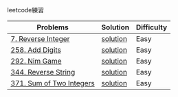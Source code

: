 leetcode練習

Problems | Solution | Difficulty
-------- | -------- | ---------- |
[7. Reverse Integer](//leetcode.com/problems/reverse-integer/) | [solution](https://github.com/Clarencef/leetcode/blob/master/easy/reverseInteger_7.js) | Easy
[258. Add Digits](//leetcode.com/problems/add-digits/) | [solution](https://github.com/Clarencef/leetcode/blob/master/easy/addDigits_258.js) | Easy
[292. Nim Game](//leetcode.com/problems/nim-game/) | [solution](https://github.com/Clarencef/leetcode/blob/master/easy/nimGame_292.js) | Easy
[344. Reverse String](//leetcode.com/problems/reverse-string/) | [solution](https://github.com/Clarencef/leetcode/blob/master/easy/reverseString_344.js) | Easy
[371. Sum of Two Integers](//leetcode.com/problems/sum-of-two-integers/) | [solution](https://github.com/Clarencef/leetcode/blob/master/easy/sumOfTwoIntegers_371.js) | Easy